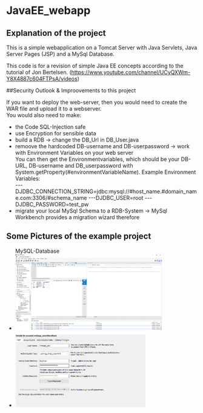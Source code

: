 # JavaEE_webapp

## Explanation of the project
This is a simple webapplication on a Tomcat Server with Java Servlets, Java Server Pages (JSP) and a MySql Database. <br>


This code is for a revision of simple Java EE concepts according to the tutorial of Jon Bertelsen. 
(https://www.youtube.com/channel/UCyQXWm-Y8X4887c604FTPsA/videos)

##Security Outlook & Improovements to this project

If you want to deploy the web-server, then you would need to create the WAR file and upload it to a webserver. <br>
You would also need to make: <br>
- the Code SQL-Injection safe <br>
- use Encryption for sensible data <br>
- build a RDB -> change the DB_Url in DB_User.java <br>
- remoove the hardcoded DB-username and DB-userpassword -> work with Environment Variables on your web server <br>
You can then get the Environmentvariables, which should be your DB-URL, DB-username and DB_userpassword with System.getProperty(#environmentVariableName). Example Environment Variables: <br>
---DJDBC_CONNECTION_STRING=jdbc:mysql://#host_name.#domain_name.com:3306/#schema_name
---DJDBC_USER=root
---DJDBC_PASSWORD=test_pw
- migrate your local MySql Schema to a RDB-System -> MySql Workbench provides a migration wizard therefore <br>


## Some Pictures of the example project

<ul>
  MySQL-Database
  <li> <img src="Res_Github/MySQL_Workbench.PNG" height="200px" title="Example Database in MySql Workbench"> <br></li>
  <li> <img src="Res_Github/MYSQL_User_for_Webapp.PNG" height="200px" title="Create example user for Webapp"> <br></li>
</ul>

